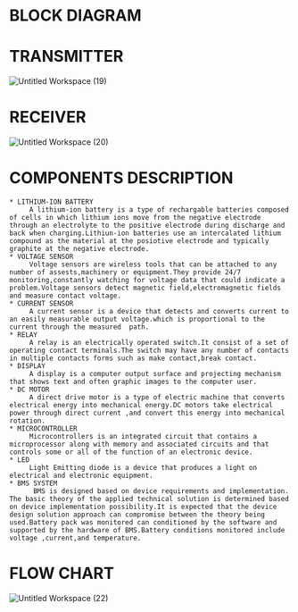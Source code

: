 # BLOCK DIAGRAM 
   # TRANSMITTER
   ![Untitled Workspace (19)](https://user-images.githubusercontent.com/98879001/155832247-b3197a07-b2dc-4b65-aab1-c9215a52508e.png)

   # RECEIVER
   ![Untitled Workspace (20)](https://user-images.githubusercontent.com/98879001/155832256-d4e8c327-cdc2-419c-b348-70bb2bb48897.png)
 # COMPONENTS DESCRIPTION
    * LITHIUM-ION BATTERY
         A lithium-ion battery is a type of rechargable batteries composed of cells in which lithium ions move from the negative electrode through an electrolyte to the positive electrode during discharge and back when charging.Lithiun-ion batteries use an intercalated lithium compound as the material at the posiotive electrode and typically graphite at the negative electrode.
    * VOLTAGE SENSOR
         Voltage sensors are wireless tools that can be attached to any number of assests,machinery or equipment.They provide 24/7 monitoring,constantly watching for voltage data that could indicate a problem.Voltage sensors detect magnetic field,electromagnetic fields and measure contact voltage.
    * CURRENT SENSOR
         A current sensor is a device that detects and converts current to an easily measurable output voltage.which is proportional to the current through the measured  path.
    * RELAY
         A relay is an electrically operated switch.It consist of a set of operating contact terminals.The switch may have any number of contacts in multiple contacts forms such as make contact,break contact.
    * DISPLAY
         A display is a computer output surface and projecting mechanism that shows text and often graphic images to the computer user.
    * DC MOTOR
         A direct drive motor is a type of electric machine that converts electrical energy into mechanical energy.DC motors take electrical power through direct current ,and convert this energy into mechanical rotation.
    * MICROCONTROLLER
         Microcontrollers is an integrated circuit that contains a microprocessor along with memory and associated circuits and that controls some or all of the function of an electronic device.
    * LED 
         Light Emitting diode is a device that produces a light on electrical and electronic equipment.
    * BMS SYSTEM
          BMS is designed based on device requirements and implementation. The basic theory of the applied technical solution is determined based on device implementation possibility.It is expected that the device design solution approach can compromise between the theory being used.Battery pack was monitored can conditioned by the software and supported by the hardware of BMS.Battery conditions monitored include voltage ,current,and temperature. 
# FLOW CHART
![Untitled Workspace (22)](https://user-images.githubusercontent.com/98879001/155837491-9fcf5ddf-0668-4c18-bfbb-7d34df9c88ac.png)


 
        
      
